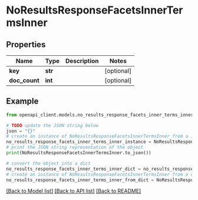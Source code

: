 # NoResultsResponseFacetsInnerTermsInner


## Properties

Name | Type | Description | Notes
------------ | ------------- | ------------- | -------------
**key** | **str** |  | [optional] 
**doc_count** | **int** |  | [optional] 

## Example

```python
from openapi_client.models.no_results_response_facets_inner_terms_inner import NoResultsResponseFacetsInnerTermsInner

# TODO update the JSON string below
json = "{}"
# create an instance of NoResultsResponseFacetsInnerTermsInner from a JSON string
no_results_response_facets_inner_terms_inner_instance = NoResultsResponseFacetsInnerTermsInner.from_json(json)
# print the JSON string representation of the object
print(NoResultsResponseFacetsInnerTermsInner.to_json())

# convert the object into a dict
no_results_response_facets_inner_terms_inner_dict = no_results_response_facets_inner_terms_inner_instance.to_dict()
# create an instance of NoResultsResponseFacetsInnerTermsInner from a dict
no_results_response_facets_inner_terms_inner_from_dict = NoResultsResponseFacetsInnerTermsInner.from_dict(no_results_response_facets_inner_terms_inner_dict)
```
[[Back to Model list]](../README.md#documentation-for-models) [[Back to API list]](../README.md#documentation-for-api-endpoints) [[Back to README]](../README.md)


